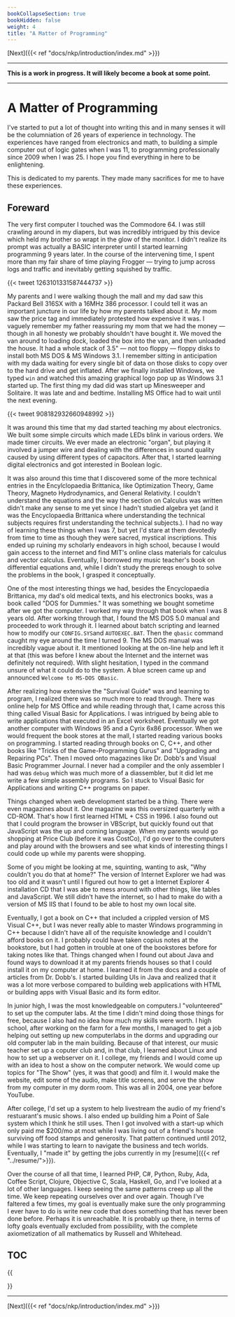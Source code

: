 ```yaml
---
bookCollapseSection: true
bookHidden: false
weight: 4
title: "A Matter of Programming"
---
```


[Next]({{< ref "docs/nkp/introduction/index.md" >}})

---

**This is a work in progress. It will likely become a book at some point.**

---

# A Matter of Programming

I've started to put a lot of thought into writing this and in many senses it will be the columniation of 26 years of experience in technology. The experiences have ranged from electronics and math, to building a simple computer out of logic gates when I was 11, to programming professionally since 2009 when I was 25. I hope you find everything in here to be enlightening.

This is dedicated to my parents. They made many sacrifices for me to have these experiences.

## Foreward

The very first computer I touched was the Commodore 64. I was still crawling around in my diapers, but was incredibly intrigued by this device which held my brother so wrapt in the glow of the monitor. I didn't realize its prompt was actually a BASIC interpreter until I started learning programming 9 years later. In the course of the intervening time, I spent more than my fair share of time playing Frogger &mdash; trying to jump across logs and traffic and inevitably getting squished by traffic.

{{< tweet 1263101331587444737 >}}

My parents and I were walking though the mall and my dad saw this Packard Bell 316SX with a 16MHz 386 processor. I could tell it was an important juncture in our life by how my parents talked about it. My mom saw the price tag and immediately protested how expensive it was. I vaguely remember my father reassuring my mom that we had the money &mdash; though in all honesty we probably shouldn't have bought it. We moved the van around to loading dock, loaded the box into the van, and then unloaded the house. It had a whole stack of 3.5" &mdash; not too floppy &mdash; floppy disks to install both MS DOS & MS Windows 3.1. I remember sitting in anticipation with my dada waiting for every single bit of data on those disks to copy over to the hard drive and get inflated. After we finally installed Windows, we typed `win` and watched this amazing graphical logo pop up as Windows 3.1 started up. The first thing my dad did was start up Minesweeper and Solitaire. It was late and and bedtime. Installing MS Office had to wait until the next evening.

{{< tweet 908182932660948992 >}}

It was around this time that my dad started teaching my about electronics. We built some simple circuits which made LEDs blink in various orders. We made timer circuits. We ever made an electronic "organ", but playing it involved a jumper wire and dealing with the differences in sound quality caused by using different types of capacitors. After that, I started learning digital electronics and got interested in Boolean logic.

It was also around this time that I discovered some of the more technical entries in the Encylclopaedia Brittanica, like Optimization Theory, Game Theory, Magneto Hydrodynamics, and General Relativity. I couldn't understand the equations and the way the section on Calculus was written didn't make any sense to me yet since I hadn't studied algebra yet (and it was the Encyclopaedia Brittanica where understanding the technical subjects requires first understanding the technical subjects.). I had no way of learning these things when I was 7, but yet I'd stare at them devotedly from time to time as though they were sacred, mystical inscriptions. This ended up ruining my scholarly endeavors in high school, because I would gain access to the internet and find MIT's online class materials for calculus and vector calculus. Eventually, I borrowed my music teacher's book on differential equations and, while I didn't study the prereqs enough to solve the problems in the book, I grasped it conceptually.

One of the most interesting things we had, besides the Encyclopaedia Brittanica, my dad's old medical texts, and his electronics books, was a book called "DOS for Dummies." It was something we bought sometime after we got the computer. I worked my way through that book when I was 8 years old. After working through that, I found the MS DOS 5.0 manual and proceeded to work through it. I learned about batch scripting and learned how to modify our `CONFIG.SYS`and `AUTOEXEC.BAT`. Then the `qbasic` command caught my eye around the time I turned 9. The MS DOS manual was incredibly vague about it. It mentioned looking at the on-line help and left it at that (this was before I knew about the Internet and the internet was definitely not required). With slight hesitation, I typed in the command unsure of what it could do to the system. A blue screen came up and announced `Welcome to MS-DOS QBasic`.

After realizing how extensive the "Survival Guide" was and learning to program, I realized there was so much more to read through. There was online help for MS Office and while reading through that, I came across this thing called Visual Basic for Applications. I was intrigued by being able to write applications that executed in an Excel worksheet. Eventually we got another computer with Windows 95 and a Cyrix 6x86 processor. When we would frequent the book stores at the mall, I started reading various books on programming. I started reading through books on C, C++, and other books like "Tricks of the Game-Programming Gurus" and  "Upgrading and Repairing PCs". Then I moved onto magazines like Dr. Dobb's and Visual Basic Programmer Journal. I never had a compiler and the only assembler I had was `debug` which was much more of a diassembler, but it did let me write a few simple assembly programs. So I stuck to Visual Basic for Applications and writing C++ programs on paper.

Things changed when web development started be a thing. There were even magazines about it. One magazine was this oversized quarterly with a CD-ROM. That's how I first learned HTML + CSS in 1996. I also found out that I could program the browser in VBScript, but quickly found out that JavaScript was the up and coming language. When my parents would go shopping at Price Club (before it was CostCo), I'd go over to the computers and play around with the browsers and see what kinds of interesting things I could code up while my parents were shopping.

Some of you might be looking at me, squinting, wanting to ask, "Why couldn't you do that at home?" The version of Internet Explorer we had was too old and it wasn't until I figured out how to get a Internet Explorer 4 installation CD that I was abe to mess around with other things, like tables and JavaScript. We still didn't have the internet, so I had to make do with a version of MS IIS that I found to be able to host my own local site.

Eventually, I got a book on C++ that included a crippled version of MS Visual C++, but I was never really able to master Windows programming in C++ because I didn't have all of the requisite knowledge and I couldn't afford books on it. I probably could have taken copius notes at the bookstore, but I had gotten in trouble at one of the bookstores before for taking notes like that. Things changed when I found out about Java and found ways to download it at my parents friends houses so that I could install it on my computer at home. I learned it from the docs and a couple of articles from Dr. Dobb's. I started building UIs in Java and realized that it was a lot more verbose compared to building web applications with HTML or building apps with Visual Basic and its form editor.

In junior high, I was the most knowledgeable on computers.I "volunteered" to set up the computer labs. At the time I didn't mind doing those things for free, because I also had no idea how much my skills were worth. I high school, after working on the farm for a few months, I managed to get a job helping out setting up new computerlabs in the dorms and upgrading our old computer lab in the main building. Because of that interest, our music teacher set up a coputer club and, in that club, I learned about Linux and how to set up a webserver on it. I college, my friends and I would come up with an idea to host a show on the computer network. We would come up topics for "The Show" (yes, it was that good) and film it. I would make the website, edit some of the audio, make title screens, and serve the show from my computer in my dorm room. This was all in 2004, one year before YouTube.

After college, I'd set up a system to help livestream the audio of my friend's restuarant's music shows. I also ended up building him a Point of Sale system which I think he still uses. Then I got involved with a start-up which only paid me $200/mo at most while I was living out of a friend's house surviving off food stamps and generosity. That pattern continued until 2012, while I was starting to learn to navigate the business and tech worlds. Eventually, I "made it" by getting the jobs currently in my [resume]({{< ref "../resume/">}}).

Over the course of all that time, I learned PHP, C#, Python, Ruby, Ada, Coffee Script, Clojure, Objective C, Scala, Haskell, Go, and I've looked at a lot of other languages. I keep seeing the same patterns creep up all the time. We keep repeating ourselves over and over again. Though I've faltered a few times, my goal is eventually make sure the only programming I ever have to do is write new code that does something that has never been done before. Perhaps it is unreachable. It is probably up there, in terms of lofty goals eventually excluded from possibility, with the complete axiometization of all mathematics by Russell and Whitehead.

## TOC

{{<section>}}

---

[Next]({{< ref "docs/nkp/introduction/index.md" >}})
